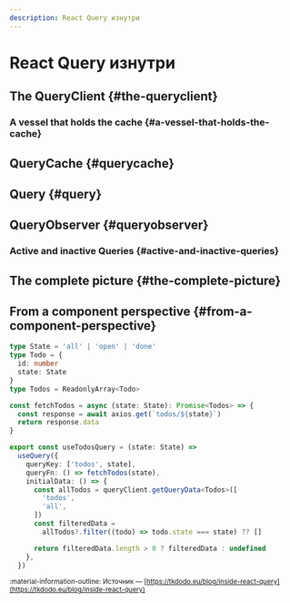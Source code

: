 ```yaml
---
description: React Query изнутри
---
```


# React Query изнутри

## The QueryClient {#the-queryclient}
### A vessel that holds the cache {#a-vessel-that-holds-the-cache}
## QueryCache {#querycache}
## Query {#query}
## QueryObserver {#queryobserver}
### Active and inactive Queries {#active-and-inactive-queries}
## The complete picture {#the-complete-picture}
## From a component perspective {#from-a-component-perspective}







```ts title="pre-filtering" hl_lines="17-26"
type State = 'all' | 'open' | 'done'
type Todo = {
  id: number
  state: State
}
type Todos = ReadonlyArray<Todo>

const fetchTodos = async (state: State): Promise<Todos> => {
  const response = await axios.get(`todos/${state}`)
  return response.data
}

export const useTodosQuery = (state: State) =>
  useQuery({
    queryKey: ['todos', state],
    queryFn: () => fetchTodos(state),
    initialData: () => {
      const allTodos = queryClient.getQueryData<Todos>([
        'todos',
        'all',
      ])
      const filteredData =
        allTodos?.filter((todo) => todo.state === state) ?? []

      return filteredData.length > 0 ? filteredData : undefined
    },
  })
```


<small>:material-information-outline: Источник &mdash; [https://tkdodo.eu/blog/inside-react-query](https://tkdodo.eu/blog/inside-react-query)</small>
